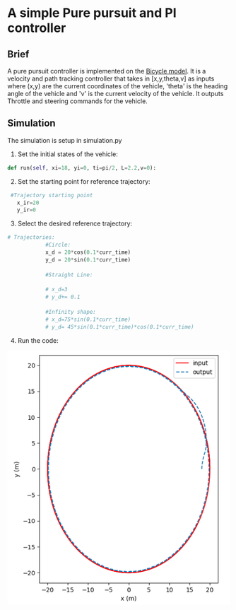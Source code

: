# A simple Pure pursuit and PI controller
## Brief
A pure pursuit controller is implemented on the [Bicycle model](https://dingyan89.medium.com/simple-understanding-of-kinematic-bicycle-model-81cac6420357).
It is a velocity and path tracking controller that takes in [x,y,theta,v] as inputs where (x,y) are the current coordinates of the vehicle, 'theta' is the heading angle of the vehicle and 'v' is the current velocity of the vehicle.
It outputs Throttle and steering commands for the vehicle.

## Simulation
The simulation is setup in simulation.py 
1. Set the initial states of the vehicle: 
``` python
def run(self, xi=18, yi=0, ti=pi/2, L=2.2,v=0):
```
2. Set the starting point for reference trajectory:
```python
 #Trajectory starting point
   x_ir=20
   y_ir=0
```
3. Select the desired reference trajectory:
```python
# Trajectories:
            #Circle:
            x_d = 20*cos(0.1*curr_time)
            y_d = 20*sin(0.1*curr_time)

            #Straight Line:
            
            # x_d=3
            # y_d+= 0.1

            #Infinity shape:
            # x_d=75*sin(0.1*curr_time)
            # y_d= 45*sin(0.1*curr_time)*cos(0.1*curr_time)
```
4. Run the code:

![circle](images/circle.png)
